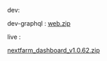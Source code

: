 
dev: 



dev-graphql : [web.zip](https://github.com/user-attachments/files/17643300/web.zip)

live : 


[nextfarm_dashboard_v1.0.62.zip](https://github.com/user-attachments/files/17599016/nextfarm_dashboard_v1.0.62.zip)
